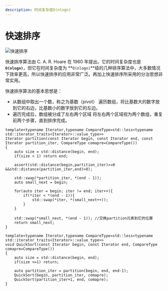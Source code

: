 ```yaml
---
description: 时间复杂度O(nlogn)
---
```


# 快速排序

![&#x5FEB;&#x901F;&#x6392;&#x5E8F;](../.gitbook/assets/1611901551szcjha-kuai-su-pai-xu-1.gif)



快速排序算法由 C. A. R. Hoare 在 1960 年提出。它的时间复杂度也是 **`O(nlogn)`**，但它在时间复杂度为 **`O(nlogn)`**级的几种排序算法中，大多数情况下效率更高，所以快速排序的应用非常广泛。再加上快速排序所采用的分治思想非常实用。

快速排序算法的基本思想是：

* 从数组中取出一个数，称之为基数（pivot） 遍历数组，将比基数大的数字放到它的右边，比基数小的数字放到它的左边。
* 遍历完成后，数组被分成了左右两个区域 将左右两个区域视为两个数组，重复前两个步骤，直到排序完成。

```text
template<typename Iterator,typename CompareType=std::less<typename std::iterator_traits<Iterator>::value_type>>
Iterator partition(const Iterator begin, const Iterator end, const Iterator partition_iter, CompareType comapre=CompareType())
{
    auto size = std::distance(begin, end);
    if(size < 1) return end;

    assert(std::distance(begin,partition_iter)>=0 &&std::distance(partition_iter,end)>0);

    std::swap(*partition_iter, *(end - 1));
    auto small_next = begin;

    for(auto iter = begin; iter != end; iter++){
        if(*iter < *(end - 1)){
            std::swap(*iter, *(small_next++));
        }
    }
    
    std::swap(*small_next, *(end - 1)); //交换partition元素到它的位置
    return small_next;
}

template<typename Iterator,typename CompareType=std::less<typename std::iterator_traits<Iterator>::value_type>>
void QuickSort(const Iterator begin, const Iterator end, CompareType comapre=CompareType())
{
    auto size = std::distance(begin, end);
    if(size <=1) return;

    auto partition_iter = partition(begin, end, end-1);
    QuickSort(begin, partition_iter, comapre);
    QuickSort(partition_iter+1, end, comapre);
}
```

